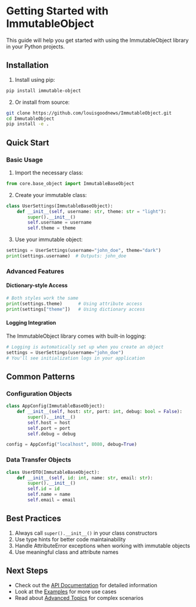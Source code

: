 # Getting Started with ImmutableObject

This guide will help you get started with using the ImmutableObject library in your Python projects.

## Installation

1. Install using pip:
```bash
pip install immutable-object
```

2. Or install from source:
```bash
git clone https://github.com/louisgoodnews/ImmutableObject.git
cd ImmutableObject
pip install -e .
```

## Quick Start

### Basic Usage

1. Import the necessary class:
```python
from core.base_object import ImmutableBaseObject
```

2. Create your immutable class:
```python
class UserSettings(ImmutableBaseObject):
    def __init__(self, username: str, theme: str = "light"):
        super().__init__()
        self.username = username
        self.theme = theme
```

3. Use your immutable object:
```python
settings = UserSettings(username="john_doe", theme="dark")
print(settings.username)  # Outputs: john_doe
```

### Advanced Features

#### Dictionary-style Access
```python
# Both styles work the same
print(settings.theme)      # Using attribute access
print(settings["theme"])   # Using dictionary access
```

#### Logging Integration
The ImmutableObject library comes with built-in logging:

```python
# Logging is automatically set up when you create an object
settings = UserSettings(username="john_doe")
# You'll see initialization logs in your application
```

## Common Patterns

### Configuration Objects
```python
class AppConfig(ImmutableBaseObject):
    def __init__(self, host: str, port: int, debug: bool = False):
        super().__init__()
        self.host = host
        self.port = port
        self.debug = debug

config = AppConfig("localhost", 8080, debug=True)
```

### Data Transfer Objects
```python
class UserDTO(ImmutableBaseObject):
    def __init__(self, id: int, name: str, email: str):
        super().__init__()
        self.id = id
        self.name = name
        self.email = email
```

## Best Practices

1. Always call `super().__init__()` in your class constructors
2. Use type hints for better code maintainability
3. Handle AttributeError exceptions when working with immutable objects
4. Use meaningful class and attribute names

## Next Steps

- Check out the [API Documentation](api.md) for detailed information
- Look at the [Examples](examples.md) for more use cases
- Read about [Advanced Topics](advanced.md) for complex scenarios
